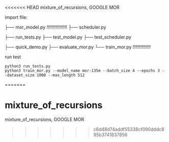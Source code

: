 <<<<<<< HEAD
mixture_of_recursions, GOOGLE MOR

import file:

├── mor_model.py  !!!!!!!!!!!!!!!!
├── scheduler.py

├── run_tests.py
├── test_model.py
├── test_scheduler.py

├── quick_demo.py
├── evaluate_mor.py
└── train_mor.py  !!!!!!!!!!!!!!

run test

```
python3 run_tests.py
python3 train_mor.py --model_name mor-135m --batch_size 4 --epochs 3 --dataset_size 1000 --max_length 512
```
=======
# mixture_of_recursions
mixture_of_recursions, GOOGLE MOR
>>>>>>> c6d48d74addf55338cf090dddc895b3741837856
